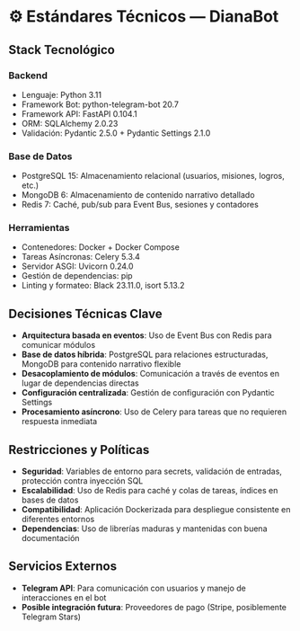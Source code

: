 # ⚙️ Estándares Técnicos — DianaBot

## Stack Tecnológico

### Backend
- Lenguaje: Python 3.11
- Framework Bot: python-telegram-bot 20.7
- Framework API: FastAPI 0.104.1
- ORM: SQLAlchemy 2.0.23
- Validación: Pydantic 2.5.0 + Pydantic Settings 2.1.0

### Base de Datos
- PostgreSQL 15: Almacenamiento relacional (usuarios, misiones, logros, etc.)
- MongoDB 6: Almacenamiento de contenido narrativo detallado
- Redis 7: Caché, pub/sub para Event Bus, sesiones y contadores

### Herramientas
- Contenedores: Docker + Docker Compose
- Tareas Asíncronas: Celery 5.3.4
- Servidor ASGI: Uvicorn 0.24.0
- Gestión de dependencias: pip
- Linting y formateo: Black 23.11.0, isort 5.13.2

## Decisiones Técnicas Clave
- **Arquitectura basada en eventos**: Uso de Event Bus con Redis para comunicar módulos
- **Base de datos híbrida**: PostgreSQL para relaciones estructuradas, MongoDB para contenido narrativo flexible
- **Desacoplamiento de módulos**: Comunicación a través de eventos en lugar de dependencias directas
- **Configuración centralizada**: Gestión de configuración con Pydantic Settings
- **Procesamiento asíncrono**: Uso de Celery para tareas que no requieren respuesta inmediata

## Restricciones y Políticas
- **Seguridad**: Variables de entorno para secrets, validación de entradas, protección contra inyección SQL
- **Escalabilidad**: Uso de Redis para caché y colas de tareas, índices en bases de datos
- **Compatibilidad**: Aplicación Dockerizada para despliegue consistente en diferentes entornos
- **Dependencias**: Uso de librerías maduras y mantenidas con buena documentación

## Servicios Externos
- **Telegram API**: Para comunicación con usuarios y manejo de interacciones en el bot
- **Posible integración futura**: Proveedores de pago (Stripe, posiblemente Telegram Stars)